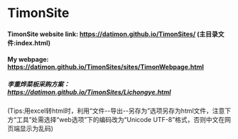 # TimonSite 

#### TimonSite website link: https://datimon.github.io/TimonSites/ (主目录文件:index.html)  

#### My webpage: https://datimon.github.io/TimonSites/sites/TimonWebpage.html  

##### 李重烨菜板采购方案： https://datimon.github.io/TimonSites/Lichongye.html 

(Tips:用excel转html时，利用“文件--导出--另存为”选项另存为html文件，注意下方“工具”处需选择“web选项”下的编码改为“Unicode UTF-8”格式，否则中文在网页端显示为乱码)


